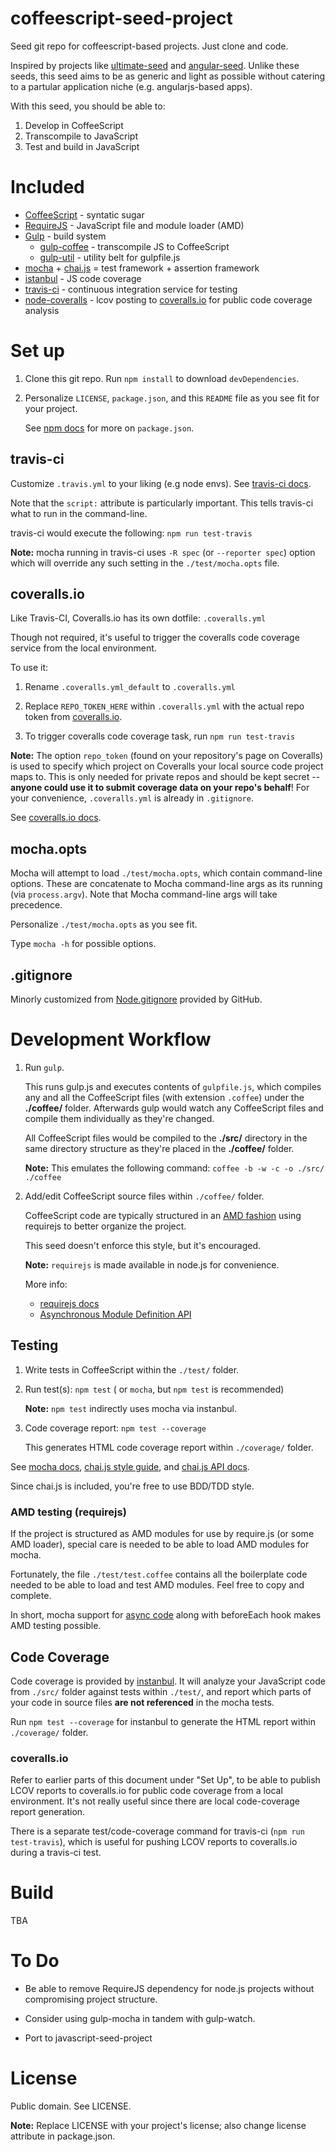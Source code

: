 coffeescript-seed-project
=========================

Seed git repo for coffeescript-based projects. Just clone and code.

Inspired by projects like [ultimate-seed](https://github.com/pilwon/ultimate-seed) and [angular-seed](https://github.com/angular/angular-seed). Unlike these seeds, this seed aims to be as generic and light as possible without catering to a partular application niche (e.g. angularjs-based apps).

With this seed, you should be able to:

1. Develop in CoffeeScript
2. Transcompile to JavaScript
3. Test and build in JavaScript

Included
========

* [CoffeeScript](http://coffeescript.org/) - syntatic sugar
* [RequireJS](http://requirejs.org/) - JavaScript file and module loader (AMD)
* [Gulp](http://gulpjs.com/) - build system
    * [gulp-coffee](https://github.com/wearefractal/gulp-coffee) - transcompile JS to CoffeeScript
    * [gulp-util](https://github.com/gulpjs/gulp-util) - utility belt for gulpfile.js
* [mocha](https://github.com/visionmedia/mocha) + [chai.js](http://chaijs.com/) = test framework + assertion framework
* [istanbul](https://github.com/gotwarlost/istanbul) - JS code coverage
* [travis-ci](https://travis-ci.org/) - continuous integration service for testing
* [node-coveralls](https://github.com/cainus/node-coveralls) - lcov posting to [coveralls.io](https://coveralls.io) for public code coverage analysis



Set up
======

1. Clone this git repo. Run `npm install` to download `devDependencies`.

2.  Personalize `LICENSE`, `package.json`, and this `README` file as you see fit for your project.

    See [npm docs](https://npmjs.org/doc/json.html) for more on `package.json`.

## travis-ci

Customize `.travis.yml` to your liking (e.g node envs). See [travis-ci docs](http://about.travis-ci.org/docs/user/languages/javascript-with-nodejs/).

Note that the `script:` attribute is particularly important. This tells travis-ci what to run in the command-line.

travis-ci would execute the following: `npm run test-travis`

**Note:** mocha running in travis-ci uses `-R spec` (or `--reporter spec`) option which will override any such setting in the `./test/mocha.opts` file.

## coveralls.io

Like Travis-CI, Coveralls.io has its own dotfile: `.coveralls.yml`

Though not required, it's useful to trigger the coveralls code coverage service from the local environment.

To use it:

1. Rename `.coveralls.yml_default` to `.coveralls.yml`

2. Replace `REPO_TOKEN_HERE` within `.coveralls.yml` with the actual repo token from [coveralls.io](https://coveralls.io).

3. To trigger coveralls code coverage task, run `npm run test-travis`

**Note:** The option `repo_token` (found on your repository's page on Coveralls) is used to specify which project on Coveralls your local source code project maps to. This is only needed for private repos and should be kept secret -- **anyone could use it to submit coverage data on your repo's behalf**! For your convenience, `.coveralls.yml` is already in `.gitignore`.

See [coveralls.io docs](https://coveralls.io/docs/supported_continuous_integration).

## mocha.opts

Mocha will attempt to load `./test/mocha.opts`, which contain command-line options. These are concatenate to Mocha command-line args as its running (via `process.argv`). Note that Mocha command-line args will take precedence.

Personalize `./test/mocha.opts` as you see fit.

Type `mocha -h` for possible options.

## .gitignore

Minorly customized from [Node.gitignore](https://github.com/github/gitignore/blob/master/Node.gitignore) provided by GitHub.

##

Development Workflow
====================

1.  Run `gulp`.

    This runs gulp.js and executes contents of `gulpfile.js`, which compiles any and all the CoffeeScript files (with extension `.coffee`) under the **./coffee/** folder. Afterwards gulp would watch any CoffeeScript files and compile them individually as they're changed.

    All CoffeeScript files would be compiled to the **./src/** directory in the same directory structure as they're placed in the **./coffee/** folder.

    **Note:** This emulates the following command: `coffee -b -w -c -o ./src/ ./coffee`

2.  Add/edit CoffeeScript source files within `./coffee/` folder.

    CoffeeScript code are typically structured in an [AMD fashion](http://requirejs.org/docs/whyamd.html) using requirejs to better organize the project.

    This seed doesn't enforce this style, but it's encouraged.

    **Note:** `requirejs` is made available in node.js for convenience.

    More info:
    * [requirejs docs](http://requirejs.org/docs/api.html)
    * [Asynchronous Module Definition API](https://github.com/amdjs/amdjs-api/wiki/AMD)


## Testing

1. Write tests in CoffeeScript within the `./test/` folder.

2.  Run test(s): `npm test` ( or `mocha`, but `npm test` is recommended)

    **Note:** `npm test` indirectly uses mocha via instanbul.

3.  Code coverage report: `npm test --coverage`

    This generates HTML code coverage report within `./coverage/` folder.

See [mocha docs](https://github.com/visionmedia/mocha), [chai.js style guide](http://chaijs.com/guide/), and [chai.js API docs](http://chaijs.com/api/).

Since chai.js is included, you're free to use BDD/TDD style.

### AMD testing (requirejs)

If the project is structured as AMD modules for use by require.js (or some AMD loader), special care is needed to be able to load AMD modules for mocha.

Fortunately, the file `./test/test.coffee` contains all the boilerplate code needed to be able to load and test AMD modules. Feel free to copy and complete.

In short, mocha support for [async code](http://visionmedia.github.io/mocha/#asynchronous-code) along with beforeEach hook makes AMD testing possible.


## Code Coverage

Code coverage is provided by [instanbul](https://github.com/gotwarlost/istanbul). It will analyze your JavaScript code from `./src/` folder against tests within `./test/`, and report which parts of your code in source files **are not referenced** in the mocha tests.


Run `npm test --coverage` for instanbul to generate the HTML report within `./coverage/` folder.

### coveralls.io

Refer to earlier parts of this document under "Set Up", to be able to publish LCOV reports to coveralls.io for public code coverage from a local environment. It's not really useful since there are local code-coverage report generation.

There is a separate test/code-coverage command for travis-ci (`npm run test-travis`), which is useful for pushing LCOV reports to coveralls.io during a travis-ci test.

Build
=====



TBA

To Do
=====

* Be able to remove RequireJS dependency for node.js projects without compromising project structure.

* Consider using gulp-mocha in tandem with gulp-watch.

* Port to javascript-seed-project

License
=======

Public domain. See LICENSE.

**Note:** Replace LICENSE with your project's license; also change license attribute in package.json.
